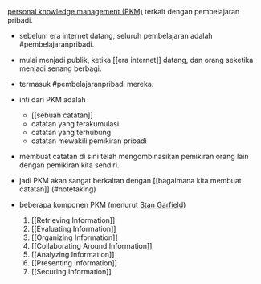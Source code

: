 [personal knowledge management (PKM)](https://en.wikipedia.org/wiki/Personal_knowledge_management) terkait dengan pembelajaran pribadi.
- sebelum era internet datang, seluruh pembelajaran adalah #pembelajaranpribadi.
- mulai menjadi publik, ketika [[era internet]] datang, dan orang seketika menjadi senang berbagi.
- termasuk #pembelajaranpribadi mereka.
- inti dari PKM adalah
	- [[sebuah catatan]]
	- catatan yang terakumulasi
	- catatan yang terhubung
	- catatan mewakili pemikiran pribadi

- membuat catatan di sini telah mengombinasikan pemikiran orang lain dengan pemikiran kita sendiri.
- jadi PKM akan sangat berkaitan dengan [[bagaimana kita membuat catatan]] (#notetaking)
- beberapa komponen PKM (menurut [Stan Garfield](https://stangarfield.medium.com/personal-knowledge-management-how-to-do-it-with-25-resources-and-10-books-on-pkm-2adce0e1d05c0))
	1. [[Retrieving Information]]
	2. [[Evaluating Information]]
	3. [[Organizing Information]]
	4. [[Collaborating Around Information]]
	5. [[Analyzing Information]]
	6. [[Presenting Information]]
	7. [[Securing Information]]